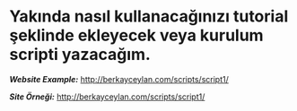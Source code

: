 # Yakında nasıl kullanacağınızı tutorial şeklinde ekleyecek veya kurulum scripti yazacağım.

***Website Example:*** http://berkayceylan.com/scripts/script1/

***Site Örneği:*** http://berkayceylan.com/scripts/script1/

